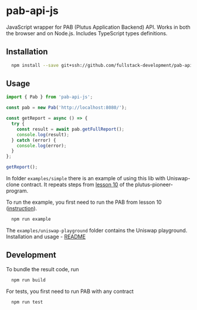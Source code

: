 # pab-api-js

JavaScript wrapper for PAB (Plutus Application Backend) API. Works in both the browser and on Node.js. Includes TypeScript types definitions.

## Installation

```bash
  npm install --save git+ssh://github.com/fullstack-development/pab-api-js.git
```

## Usage

```javascript
import { Pab } from 'pab-api-js';

const pab = new Pab('http://localhost:8080/');

const getReport = async () => {
  try {
    const result = await pab.getFullReport();
    console.log(result);
  } catch (error) {
    console.log(error);
  }
};

getReport();
```

In folder `examples/simple` there is an example of using this lib with Uniswap-clone contract. It repeats steps from [lesson 10](https://plutus-pioneer-program.readthedocs.io/en/latest/pioneer/week10.html) of the plutus-pioneer-program. 

To run the example, you first need to run the PAB from lesson 10 ([instruction](https://github.com/input-output-hk/plutus-pioneer-program)).

```bash
  npm run example
```

The `examples/uniswap-playground` folder contains the Uniswap playground. Installation and usage - [README](https://github.com/fullstack-development/pab-api-js/tree/main/examples/uniswap-playground) 

## Development

To bundle the result code, run

```bash
  npm run build
```

For tests, you first need to run PAB with any contract

```bash
  npm run test
```
